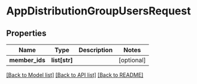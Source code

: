 # AppDistributionGroupUsersRequest

## Properties
Name | Type | Description | Notes
------------ | ------------- | ------------- | -------------
**member_ids** | **list[str]** |  | [optional] 

[[Back to Model list]](../README.md#documentation-for-models) [[Back to API list]](../README.md#documentation-for-api-endpoints) [[Back to README]](../README.md)

